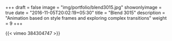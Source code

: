 +++
draft = false
image = "img/portfolio/blend3015.jpg"
showonlyimage = true
date = "2016-11-05T20:02:19+05:30"
title = "Blend 3015"
description = "Animation based on style frames and exploring complex transitions"
weight = 9
+++

{{< vimeo 384304747 >}}
